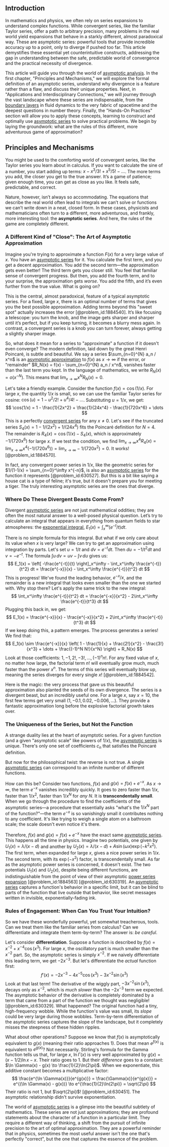 ## Introduction
In mathematics and physics, we often rely on series expansions to understand complex functions. While convergent series, like the familiar Taylor series, offer a path to arbitrary precision, many problems in the real world yield expansions that behave in a starkly different, almost paradoxical way. These are asymptotic series: powerful tools that provide incredible accuracy up to a point, only to diverge if pushed too far. This article demystifies these essential yet counterintuitive constructs, addressing the gap in understanding between the safe, predictable world of convergence and the practical necessity of divergence.

This article will guide you through the world of [asymptotic analysis](@article_id:159922). In the first chapter, "Principles and Mechanisms," we will explore the formal definition of an asymptotic series, understand why divergence is a feature rather than a flaw, and discuss their unique properties. Next, in "Applications and Interdisciplinary Connections," we will journey through the vast landscape where these series are indispensable, from the [boundary layers](@article_id:150023) in fluid dynamics to the very fabric of spacetime and the deepest questions in number theory. Finally, the "Hands-On Practices" section will allow you to apply these concepts, learning to construct and optimally use [asymptotic series](@article_id:167898) to solve practical problems. We begin by laying the groundwork: what are the rules of this different, more adventurous game of approximation?

## Principles and Mechanisms

You might be used to the comforting world of convergent series, like the Taylor series you learn about in calculus. If you want to calculate the sine of a number, you start adding up terms: $x - x^3/3! + x^5/5! - \dots$. The more terms you add, the closer you get to the true answer. It’s a game of patience; given enough time, you can get as close as you like. It feels safe, predictable, and correct.

Nature, however, isn’t always so accommodating. The equations that describe the real world often lead to integrals we can’t solve or functions we can’t write down in a neat, closed form. In these cases, physicists and mathematicians often turn to a different, more adventurous, and frankly, more interesting tool: the **asymptotic series**. And here, the rules of the game are completely different.

### A Different Kind of "Close": The Art of Asymptotic Approximation

Imagine you're trying to approximate a function $F(x)$ for a very large value of $x$. You have an [asymptotic series](@article_id:167898) for it. You calculate the first term, and you get a decent approximation. You add the second term—the approximation gets even better! The third term gets you closer still. You feel that familiar sense of convergent progress. But then, you add the fourth term, and to your surprise, the approximation gets *worse*. You add the fifth, and it’s even further from the true value. What is going on?

This is the central, almost paradoxical, feature of a typical asymptotic series. For a fixed, large $x$, there is an optimal number of terms that gives you the best possible approximation. Adding terms beyond this "sweet spot" actually increases the error [@problem_id:1884540]. It’s like focusing a telescope: you turn the knob, and the image gets sharper and sharper until it’s perfect, but if you keep turning, it becomes a blurry mess again. In contrast, a convergent series is a knob you can turn forever, always getting a slightly sharper image.

So, what does it mean for a series to "approximate" a function if it doesn't even converge? The modern definition, laid down by the great Henri Poincaré, is subtle and beautiful. We say a series $\sum_{n=0}^{N} a_n / x^n$ is an [asymptotic approximation](@article_id:275376) to $f(x)$ as $x \to \infty$ if the error, or "remainder" $R_N(x) = f(x) - \sum_{n=0}^{N} a_n / x^n$, vanishes faster than the last term you kept. In the language of mathematics, we write $R_N(x) = o(x^{-N})$. This means that $\lim_{x \to \infty} x^N R_N(x) = 0$.

Let's take a friendly example. Consider the function $f(x) = \cos(1/x)$. For large $x$, the quantity $1/x$ is small, so we can use the familiar Taylor series for cosine: $\cos(u) = 1 - u^2/2! + u^4/4! - \dots$. Substituting $u=1/x$, we get:
$$ \cos(1/x) = 1 - \frac{1}{2x^2} + \frac{1}{24x^4} - \frac{1}{720x^6} + \dots $$
This is a perfectly [convergent series](@article_id:147284) for any $x \neq 0$. Let's see if the truncated series $S_4(x) = 1 - 1/(2x^2) + 1/(24x^4)$ fits the Poincaré definition for $N=4$. The remainder is $R_4(x) = \cos(1/x) - S_4(x)$, which is approximately $-1/(720x^6)$ for large $x$. If we test the condition, we find $\lim_{x \to \infty} x^4 R_4(x) = \lim_{x \to \infty} x^4 (-1/(720x^6)) = \lim_{x \to \infty} -1/(720x^2) = 0$. It works! [@problem_id:1884570].

In fact, any convergent power series in $1/x$, like the geometric series for $1/(1-1/x) = \sum_{n=0}^\infty x^{-n}$, is also an [asymptotic series](@article_id:167898) for the function it represents [@problem_id:630527]. But this is a bit like saying a house cat is a type of feline; it's true, but it doesn't prepare you for meeting a tiger. The truly interesting asymptotic series are the ones that diverge.

### Where Do These Divergent Beasts Come From?

Divergent [asymptotic series](@article_id:167898) are not just mathematical oddities; they are often the most natural answer to a well-posed physical question. Let’s try to calculate an integral that appears in everything from quantum fields to star atmospheres: the [exponential integral](@article_id:186794), $E_1(x) = \int_x^\infty (e^{-t}/t) dt$.

There is no simple formula for this integral. But what if we only care about its value when $x$ is very large? We can try to get an approximation using integration by parts. Let's set $u = 1/t$ and $dv = e^{-t}dt$. Then $du = -1/t^2 dt$ and $v = -e^{-t}$. The formula $\int u\,dv = uv - \int v\,du$ gives us:
$$ E_1(x) = \left[ -\frac{e^{-t}}{t} \right]_x^\infty - \int_x^\infty \frac{e^{-t}}{t^2} dt = \frac{e^{-x}}{x} - \int_x^\infty \frac{e^{-t}}{t^2} dt $$
This is progress! We've found the leading behavior, $e^{-x}/x$, and the remainder is a new integral that looks even smaller than the one we started with. Why stop there? Let's apply the same trick to the new integral:
$$ \int_x^\infty \frac{e^{-t}}{t^2} dt = \frac{e^{-x}}{x^2} - 2\int_x^\infty \frac{e^{-t}}{t^3} dt $$
Plugging this back in, we get:
$$ E_1(x) = \frac{e^{-x}}{x} - \frac{e^{-x}}{x^2} + 2\int_x^\infty \frac{e^{-t}}{t^3} dt $$
If we keep doing this, a pattern emerges. The process generates a series! We find that:
$$ E_1(x) \sim \frac{e^{-x}}{x} \left( 1 - \frac{1}{x} + \frac{2!}{x^2} - \frac{3!}{x^3} + \dots + \frac{(-1)^N N!}{x^N} \right) + R_N(x) $$
Look at those coefficients: $1, -1, 2!, -3!, \dots, (-1)^n n!$. For any fixed value of $x$, no matter how large, the factorial term $n!$ will eventually grow much, much faster than the power $x^n$. The terms of this series will eventually blow up, meaning the series diverges for every single $x$! [@problem_id:1884542].

Here is the magic: the very process that gave us this beautiful approximation also planted the seeds of its own divergence. The series is a divergent beast, but an incredibly useful one. For a large $x$, say $x=10$, the first few terms get very small ($1, -0.1, 0.02, -0.006, \dots$). They provide a fantastic approximation long before the explosive factorial growth takes over.

### The Uniqueness of the Series, but Not the Function

A strange duality lies at the heart of asymptotic series. For a given function (and a given "asymptotic scale" like powers of $1/x$), the [asymptotic series](@article_id:167898) is unique. There's only one set of coefficients $c_n$ that satisfies the Poincaré definition.

But now for the philosophical twist: the reverse is not true. A single [asymptotic series](@article_id:167898) can correspond to an infinite number of different functions.

How can this be? Consider two functions, $f(x)$ and $g(x) = f(x) + e^{-x}$. As $x \to \infty$, the term $e^{-x}$ vanishes incredibly quickly. It goes to zero faster than $1/x$, faster than $1/x^2$, faster than $1/x^N$ for *any* $N$. It is **transcendentally small**. When we go through the procedure to find the coefficients of the asymptotic series—a procedure that essentially asks "what's the $1/x^N$ part of the function?"—the term $e^{-x}$ is so vanishingly small it contributes nothing to any coefficient. It's like trying to weigh a single atom on a bathroom scale; the scale doesn't even notice it's there.

Therefore, $f(x)$ and $g(x) = f(x) + e^{-x}$ have the exact same [asymptotic series](@article_id:167898). This happens all the time in physics. Imagine two potentials, one given by $U_1(x) = \lambda/(x-d)$ and another by $U_2(x) = \lambda/(x-d) + A \sin(\omega x) \exp(-k^2x^2)$. The first term, when expanded for large $x$, gives a nice power series in $1/x$. The second term, with its $\exp(-x^2)$ factor, is transcendentally small. As far as the asymptotic power series is concerned, it doesn't exist. The two potentials $U_1(x)$ and $U_2(x)$, despite being different functions, are indistinguishable from the point of view of their asymptotic [power series expansion](@article_id:272831) [@problem_id:1884563] [@problem_id:630319]. An [asymptotic series](@article_id:167898) captures a function's behavior in a specific limit, but it can be blind to parts of the function that live outside that behavior, like secret messages written in invisible, exponentially-fading ink.

### Rules of Engagement: When Can You Trust Your Intuition?

So we have these wonderfully powerful, yet somewhat treacherous, tools. Can we treat them like the familiar series from calculus? Can we differentiate and integrate them term-by-term? The answer is: *be careful*.

Let's consider **differentiation**. Suppose a function is described by $f(x) = x^{-2} + x^{-4}\cos(x^3)$. For large $x$, the oscillatory part is much smaller than the $x^{-2}$ part. So, the asymptotic series is simply $x^{-2}$. If we naively differentiate this leading term, we get $-2x^{-3}$. But let's differentiate the *actual* function first:
$$ f'(x) = -2x^{-3} - 4x^{-5}\cos(x^3) - 3x^{-2}\sin(x^3) $$
Look at that last term! The derivative of the wiggly part, $-3x^{-2}\sin(x^3)$, decays only as $x^{-2}$, which is *much slower* than the $-2x^{-3}$ term we expected. The asymptotic behavior of the derivative is completely dominated by a term that came from a part of the function we thought was negligible! [@problem_id:630329]. What happened? The original function had a tiny, high-frequency wobble. While the function's value was small, its *slope* could be very large during those wobbles. Term-by-term differentiation of the asymptotic series captures the slope of the landscape, but it completely misses the steepness of these hidden ripples.

What about other operations? Suppose we know that $f(x)$ is asymptotically equivalent to $g(x)$ (meaning their ratio approaches 1). Does that mean $e^{f(x)}$ is equivalent to $e^{g(x)}$? Not necessarily. Stirling's formula for the Gamma function tells us that, for large $x$, $\ln \Gamma(x)$ is very well approximated by $g(x) = (x - 1/2)\ln x - x$. Their ratio goes to 1. But their *difference* goes to a constant: $\ln \Gamma(x) - g(x) \to \frac{1}{2}\ln(2\pi)$. When we exponentiate, this additive constant becomes a multiplicative factor:
$$ \frac{e^{\ln \Gamma(x)}}{e^{g(x)}} = \frac{\Gamma(x)}{e^{g(x)}} = e^{(\ln \Gamma(x) - g(x))} \to e^{\frac{1}{2}\ln(2\pi)} = \sqrt{2\pi} $$
Their ratio is not 1, but $\sqrt{2\pi}$! [@problem_id:630451]. The asymptotic relationship didn't survive exponentiation.

The world of [asymptotic series](@article_id:167898) is a glimpse into the beautiful subtlety of mathematics. These series are not just approximations; they are profound statements about the character of a function in a particular limit. They require a different way of thinking, a shift from the pursuit of infinite precision to the art of optimal approximation. They are a powerful reminder that in physics, sometimes the most useful answer isn't the one that's perfectly "correct", but the one that captures the essence of the problem.